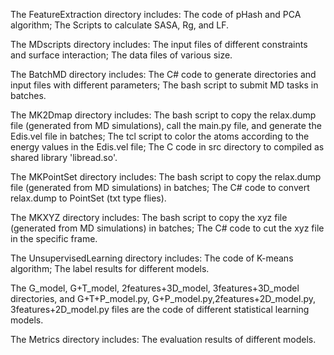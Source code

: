 The FeatureExtraction directory includes:
The code of pHash and PCA algorithm;
The Scripts to calculate SASA, Rg, and LF.

The MDscripts directory includes:
The input files of different constraints and surface interaction;
The data files of various size.

The BatchMD directory includes:
The C# code to generate directories and input files with different parameters;
The bash script to submit MD tasks in batches.

The MK2Dmap directory includes:
The bash script to copy the relax.dump file (generated from MD simulations), call the main.py file, and generate the Edis.vel file in batches;
The tcl script to color the atoms according to the energy values in the Edis.vel file;
The C code in src directory to compiled as shared library 'libread.so'.

The MKPointSet directory includes:
The bash script to copy the relax.dump file (generated from MD simulations) in batches;
The C# code to convert relax.dump to PointSet (txt type flies).

The MKXYZ directory includes:
The bash script to copy the xyz file (generated from MD simulations) in batches;
The C# code to cut the xyz file in the specific frame. 

The UnsupervisedLearning directory includes:
The code of K-means algorithm;
The label results for different models.

The G_model, G+T_model, 2features+3D_model, 3features+3D_model directories,
and G+T+P_model.py, G+P_model.py,2features+2D_model.py, 3features+2D_model.py files
are the code of different statistical learning models.

The Metrics directory includes:
The evaluation results of different models.
